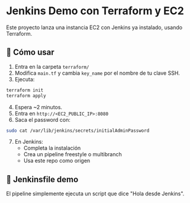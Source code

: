 # Jenkins Demo con Terraform y EC2

Este proyecto lanza una instancia EC2 con Jenkins ya instalado, usando Terraform.

## 🚀 Cómo usar

1. Entra en la carpeta `terraform/`
2. Modifica `main.tf` y cambia `key_name` por el nombre de tu clave SSH.
3. Ejecuta:

```bash
terraform init
terraform apply
```

4. Espera ~2 minutos.
5. Entra en `http://<EC2_PUBLIC_IP>:8080`
6. Saca el password con:

```bash
sudo cat /var/lib/jenkins/secrets/initialAdminPassword
```

7. En Jenkins:
   - Completa la instalación
   - Crea un pipeline freestyle o multibranch
   - Usa este repo como origen

## 🎯 Jenkinsfile demo

El pipeline simplemente ejecuta un script que dice "Hola desde Jenkins".
